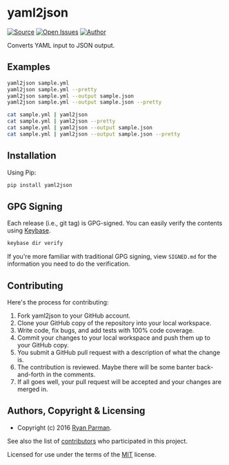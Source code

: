 # yaml2json

[![Source](http://img.shields.io/badge/source-skyzyx/yaml2json-blue.svg?style=flat-square)](https://github.com/skyzyx/yaml2json)
[![Open Issues](http://img.shields.io/github/issues/skyzyx/yaml2json.svg?style=flat-square)](https://github.com/skyzyx/yaml2json/issues)
[![Author](http://img.shields.io/badge/author-@skyzyx-blue.svg?style=flat-square)](https://twitter.com/skyzyx)

Converts YAML input to JSON output.


## Examples

```bash
yaml2json sample.yml
yaml2json sample.yml --pretty
yaml2json sample.yml --output sample.json
yaml2json sample.yml --output sample.json --pretty

cat sample.yml | yaml2json
cat sample.yml | yaml2json --pretty
cat sample.yml | yaml2json --output sample.json
cat sample.yml | yaml2json --output sample.json --pretty
```

## Installation

Using Pip:
```bash
pip install yaml2json
```

## GPG Signing

Each release (i.e., git tag) is GPG-signed. You can easily verify the contents using [Keybase](https://keybase.io).

```bash
keybase dir verify
```

If you're more familiar with traditional GPG signing, view `SIGNED.md` for the information you need to do the verification.


## Contributing
Here's the process for contributing:

1. Fork yaml2json to your GitHub account.
2. Clone your GitHub copy of the repository into your local workspace.
3. Write code, fix bugs, and add tests with 100% code coverage.
4. Commit your changes to your local workspace and push them up to your GitHub copy.
5. You submit a GitHub pull request with a description of what the change is.
6. The contribution is reviewed. Maybe there will be some banter back-and-forth in the comments.
7. If all goes well, your pull request will be accepted and your changes are merged in.


## Authors, Copyright & Licensing

* Copyright (c) 2016 [Ryan Parman](http://ryanparman.com).

See also the list of [contributors](https://github.com/skyzyx/yaml2json/contributors) who participated in this project.

Licensed for use under the terms of the [MIT] license.

  [MIT]: http://www.opensource.org/licenses/mit-license.php
